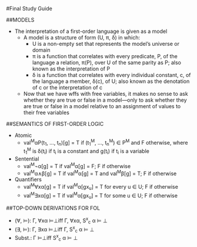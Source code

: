 #Final Study Guide

##MODELS
- The interpretation of a first-order language is given as a model
  - A model is a structure of form (U, π, δ) in which:
    - U is a non-empty set that represents the model’s universe or domain
    - π is a function that correlates with every predicate, P, of the language a relation, π(P), over U of the same parity as P; also known as the interpretation of P
    - δ is a function that correlates with every individual constant, c, of the language a member, δ(c), of U; also known as the denotation of c or the interpretation of c
  - Now that we have wffs with free variables, it makes no sense to ask whether they are true or false in a model—only to ask whether they are true or false in a model relative to an assignment of values to their free variables

##SEMANTICS OF FIRST-ORDER LOGIC
- Atomic
  - val<sup>M</sup>αP(t<sub>1</sub>, …, t<sub>n</sub>)[g] = T if (t<sub>1</sub><sup>M</sup>, …, t<sub>n</sub><sup>M</sup>) ∈ P<sup>M</sup> and F otherwise, where t<sub>1</sub><sup>M</sup> is δ(t<sub>i</sub>) if t<sub>i</sub> is a constant and g(t<sub>i</sub>) if t<sub>i</sub> is a variable
- Sentential
  - val<sup>M</sup>¬α[g] = T if val<sup>M</sup>α[g] = F; F if otherwise
  - val<sup>M</sup>α∧β[g] = T if val<sup>M</sup>α[g] = T and val<sup>M</sup>β[g] = T; F if otherwise
- Quantifiers
  - val<sup>M</sup>∀xα[g] = T if val<sup>M</sup>α[gx<sub>u</sub>] = T for every u ∈ U; F if otherwise
  - val<sup>M</sup>∃xα[g] = T if val<sup>M</sup>α[gx<sub>u</sub>] = T for some u ∈ U; F if otherwise

##TOP-DOWN DERIVATIONS FOR FOL
- (∀, ⊨): Γ, ∀xα ⊨⊥iff Γ, ∀xα, S<sup>x</sup><sub>c</sub> α ⊨ ⊥
- (∃, ⊨): Γ, ∃xα ⊨⊥iff Γ, S<sup>x</sup><sub>c</sub> α ⊨ ⊥
- Subst.: Γ ⊨⊥iff S<sup>x</sup><sub>c</sub> α ⊨ ⊥